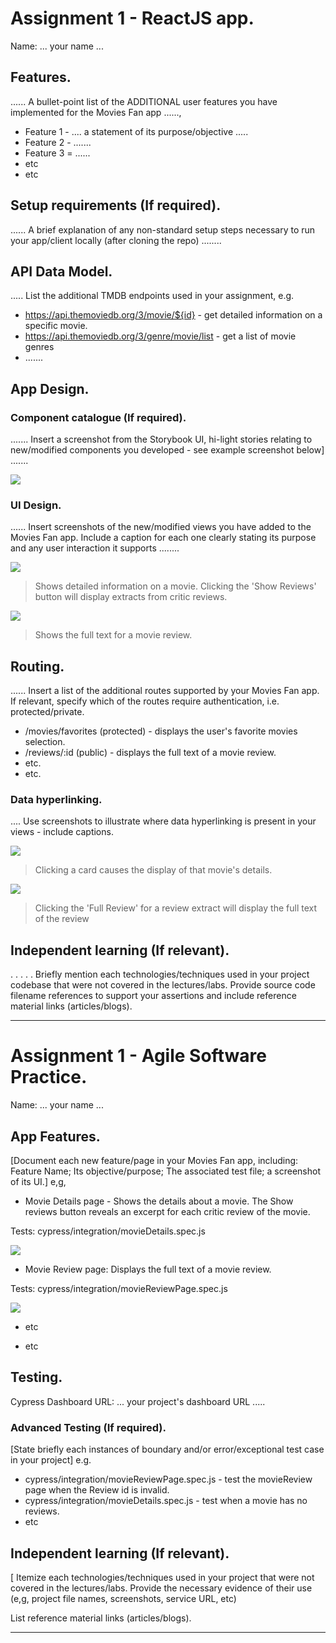 # Assignment 1 - ReactJS app.

Name: ... your name ...

## Features.

...... A bullet-point list of the ADDITIONAL user features you have implemented for the  Movies Fan app ......,
 
 + Feature 1 - .... a statement of its purpose/objective ..... 
 + Feature 2 - .......
 + Feature 3 = ......
 + etc
 + etc

## Setup requirements (If required).

...... A brief explanation of any non-standard setup steps necessary to run your app/client locally (after cloning the repo) ........

## API Data Model.

..... List the additional TMDB endpoints used in your assignment, e.g.

+ https://api.themoviedb.org/3/movie/${id} - get detailed information on a specific movie. 
+ https://api.themoviedb.org/3/genre/movie/list - get a list of movie genres
+ .......

## App Design.

### Component catalogue (If required).

....... Insert a screenshot from the Storybook UI, hi-light stories relating to new/modified components you developed - see example screenshot below] .......

![][stories]

### UI Design.

...... Insert screenshots of the new/modified views you have added to the Movies Fan app. Include a caption for each one clearly stating its purpose and any user interaction it supports ........

![][movieDetail]
>Shows detailed information on a movie. Clicking the 'Show Reviews' button will display extracts from critic reviews.

![][review]
>Shows the full text for a movie review. 

## Routing.

...... Insert a list of the additional routes supported by your Movies Fan app. If relevant, specify which of the routes require authentication, i.e. protected/private.

+ /movies/favorites (protected) - displays the user's favorite movies selection.
+ /reviews/:id (public) - displays the full text of a movie review.
+ etc.
+ etc.

### Data hyperlinking.

.... Use screenshots to illustrate where data hyperlinking is present in your views - include captions.

![][cardLink]
> Clicking a card causes the display of that movie's details.

![][reviewLink]
>Clicking the 'Full Review' for a review extract will display the full text of the review

## Independent learning (If relevant).

. . . . . Briefly mention each technologies/techniques used in your project codebase that were not covered in the lectures/labs. Provide source code filename references to support your assertions and include reference material links (articles/blogs).

---------------------------------

# Assignment 1 - Agile Software Practice.

Name: ... your name ...

## App Features.

[Document each new feature/page in your Movies Fan app, including: Feature Name; Its objective/purpose; The associated test file; a screenshot of its UI.]
e,g,
 
+ Movie Details page - Shows the details about a movie. The Show reviews button reveals an excerpt for each critic review of the movie.

Tests: cypress/integration/movieDetails.spec.js 

![][movieDetail]

+ Movie Review page: Displays the full text of a movie review.

Tests: cypress/integration/movieReviewPage.spec.js 

![][review]

+ etc

+ etc

## Testing.

Cypress Dashboard URL: ... your project's dashboard URL .....

### Advanced Testing (If required).

[State briefly each instances of boundary and/or error/exceptional test case in your project]
e.g.

+ cypress/integration/movieReviewPage.spec.js - test the movieReview page when the Review id is invalid. 
+ cypress/integration/movieDetails.spec.js - test when a movie has no reviews.
+ etc

## Independent learning (If relevant).

[ Itemize each technologies/techniques used in your project that were not covered in the lectures/labs. Provide the necessary evidence of their use (e,g, project file names, screenshots, service URL, etc)

List reference material links (articles/blogs).

---------------------------------

[movieDetail]: ./public/sampleScreenshots/movieDetail.png
[review]: ./public/sampleScreenshots/review.png
[reviewLink]: ./public/sampleScreenshots/reviewLink.png
[cardLink]: ./public/sampleScreenshots/cardLink.png
[stories]: ./public/sampleScreenshots/storybook.png
